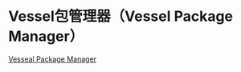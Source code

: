 # Vessel包管理器（Vessel Package Manager）

[Vesseal Package Manager](https://github.com/kritzcreek/vessel)
